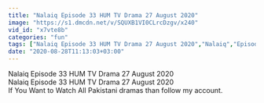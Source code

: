 ```yaml
---
title: "Nalaiq Episode 33 HUM TV Drama 27 August 2020"
image: "https://s1.dmcdn.net/v/SQUXB1VI0CLrcDzgv/x240"
vid_id: "x7vte8b"
categories: "fun"
tags: ["Nalaiq Episode 33 HUM TV Drama 27 August 2020","Nalaiq","Episode 33"]
date: "2020-08-28T11:13:03+03:00"
---
```

Nalaiq Episode 33 HUM TV Drama 27 August 2020  <br>Nalaiq Episode 33 HUM TV Drama 27 August 2020  <br>If You Want to Watch All Pakistani dramas than follow my account.
